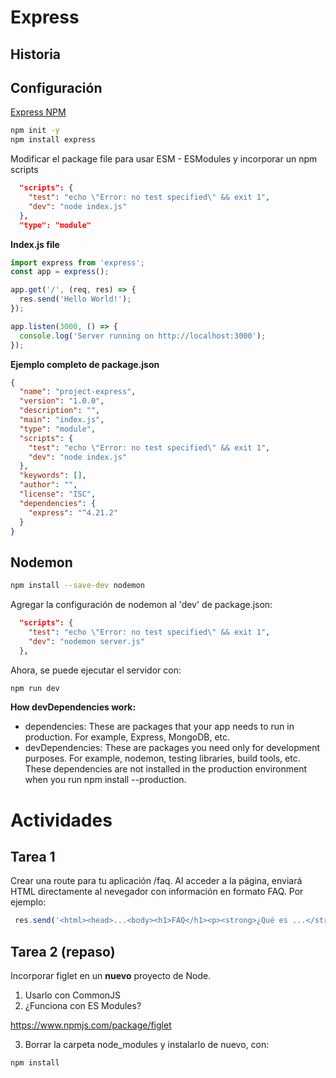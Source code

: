 # Express

## Historia

## Configuración 
[Express NPM](https://www.npmjs.com/package/express)

```bash
npm init -y
npm install express
```

Modificar el package file para usar ESM - ESModules y incorporar un npm scripts
```json
  "scripts": {
    "test": "echo \"Error: no test specified\" && exit 1",
    "dev": "node index.js" 
  },
  "type": "module"
```

**Index.js file**
```javascript
import express from 'express';
const app = express();

app.get('/', (req, res) => {
  res.send('Hello World!');
});

app.listen(3000, () => {
  console.log('Server running on http://localhost:3000');
});
```


**Ejemplo completo de package.json**
```json
{
  "name": "project-express",
  "version": "1.0.0",
  "description": "",
  "main": "index.js",
  "type": "module",
  "scripts": {
    "test": "echo \"Error: no test specified\" && exit 1",
    "dev": "node index.js"
  },
  "keywords": [],
  "author": "",
  "license": "ISC",
  "dependencies": {
    "express": "^4.21.2"
  }
}


```

## Nodemon

```bash
npm install --save-dev nodemon
```

Agregar la configuración de nodemon al 'dev' de package.json:

```json
  "scripts": {
    "test": "echo \"Error: no test specified\" && exit 1",
    "dev": "nodemon server.js"
  },
```

Ahora, se puede ejecutar el servidor con:
```bash
npm run dev
```

**How devDependencies work:**
- dependencies: These are packages that your app needs to run in production. For example, Express, MongoDB, etc.
- devDependencies: These are packages you need only for development purposes. For example, nodemon, testing libraries, build tools, etc. These dependencies are not installed in the production environment when you run npm install --production.

# Actividades
## Tarea 1
Crear una route para tu aplicación /faq. Al acceder a la página, enviará HTML directamente al nevegador con información en formato FAQ. Por ejemplo:

```javascript
 res.send('<html><head>...<body><h1>FAQ</h1><p><strong>¿Qué es ...</strong></p></body>');
 ```

## Tarea 2 (repaso)

Incorporar figlet en un **nuevo** proyecto de Node. 
1. Usarlo con CommonJS
2. ¿Funciona con ES Modules?

https://www.npmjs.com/package/figlet

3. Borrar la carpeta node_modules y instalarlo de nuevo, con:

```bash
npm install
```
